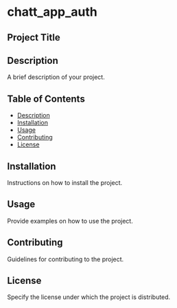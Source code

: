 # chatt_app_auth

## Project Title

## Description

A brief description of your project.

## Table of Contents

- [Description](#description)
- [Installation](#installation)
- [Usage](#usage)
- [Contributing](#contributing)
- [License](#license)

## Installation

Instructions on how to install the project.

## Usage

Provide examples on how to use the project.

## Contributing

Guidelines for contributing to the project.

## License

Specify the license under which the project is distributed.
